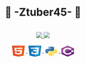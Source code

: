<h1 align="center">🦞 -Ztuber45- 🦞</h1>
<br>

<div align="center">
  <a href="https://github.com/Ztuber45">
  <img src="https://github-readme-stats.vercel.app/api?username=Ztuber45&show_icons=true&theme=github_dark&include_all_commits=true&count_private=true&hide_border=true"  width = 400 />
  <img src="https://github-readme-stats.vercel.app/api/top-langs/?username=Ztuber45&layout=compact&langs_count=7&theme=github_dark&hide_border=true"  width = 400/>
</div>
  
<div align="center"><br>
  <img align="center" alt="Rafa-HTML" height="30" width="40" src="https://raw.githubusercontent.com/devicons/devicon/master/icons/html5/html5-original.svg">
  <img align="center" alt="Rafa-CSS" height="30" width="40" src="https://raw.githubusercontent.com/devicons/devicon/master/icons/css3/css3-original.svg">
  <img align="center" alt="Rafa-Python" height="30" width="40" src="https://raw.githubusercontent.com/devicons/devicon/master/icons/python/python-original.svg">
  <img align="center" alt="Rafa-Csharp" height="30" width="40" src="https://raw.githubusercontent.com/devicons/devicon/master/icons/csharp/csharp-original.svg">
</div>
